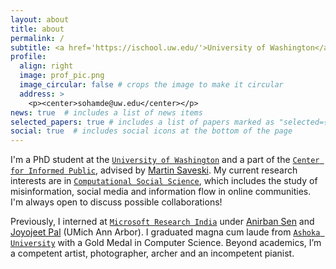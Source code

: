 ```yaml
---
layout: about
title: about
permalink: /
subtitle: <a href='https://ischool.uw.edu/'>University of Washington</a>
profile:
  align: right
  image: prof_pic.png
  image_circular: false # crops the image to make it circular
  address: >
    <p><center>sohamde@uw.edu</center></p>
news: true  # includes a list of news items
selected_papers: true # includes a list of papers marked as "selected={true}"
social: true  # includes social icons at the bottom of the page
---
```


I'm a PhD student at the [`University of Washington`](https://ischool.uw.edu/) and a part of the [`Center for Informed Public`](https://www.cip.uw.edu/), advised by [Martin Saveski](https://web.stanford.edu/~msaveski/). My current research interests are in [`Computational Social Science`](https://www.science.org/doi/10.1126/science.1167742), which includes the study of misinformation, social media and information flow in online communities. I'm always open to discuss possible collaborations!

Previously, I interned at [`Microsoft Research India`](https://www.microsoft.com/en-us/research/lab/microsoft-research-india/) under [Anirban Sen](https://www.cse.iitd.ac.in/~anirban/) and [Joyojeet Pal](https://joyojeet.people.si.umich.edu/) (UMich Ann Arbor). I graduated magna cum laude from [`Ashoka University`](https://www.ashoka.edu.in) with a Gold Medal in Computer Science. Beyond academics, I’m a competent artist, photographer, archer and an incompetent pianist.
